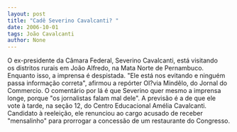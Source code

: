 ```yaml
---
layout: post
title: "Cadê Severino Cavalcanti? "
date: 2006-10-01
tags: João Cavalcanti
author: None
---
```


O ex-presidente da Câmara Federal, Severino Cavalcanti, está&nbsp;visitando os&nbsp;distritos rurais em João Alfredo, na Mata Norte de Pernambuco. 
Enquanto isso, a imprensa é despistada. \"Ele está nos evitando e ninguém passa informação correta\", afirmou a repórter Ol?via Mindêlo, do Jornal do Commercio. 
O comentário por lá é que Severino quer mesmo a imprensa longe, porque \"os jornalistas falam mal dele\". 
A previsão é a de que ele vote&nbsp;à tarde, na seção 12, do Centro Educacional Amélia Cavalcanti. 
Candidato à reeleição, ele renunciou ao cargo acusado de receber \"mensalinho\" para prorrogar a concessão de um restaurante do Congresso.  